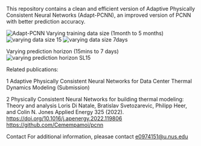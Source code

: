 This repository contains a clean and efficient version of Adaptive Physically Consistent Neural Networks (Adapt-PCNN), an improved version of PCNN with better prediction accuracy.

![Adapt-PCNN](https://github.com/ChenD777/Adapt-PCNN/assets/167495481/942b3fae-880f-4402-834e-e45a55aec799)
Varying training data size (1month to 5 months)
![varying data size 15](https://github.com/ChenD777/Adapt-PCNN/assets/167495481/3e239d91-c837-43d4-af69-592abad75744)
![varying data size 7days](https://github.com/ChenD777/Adapt-PCNN/assets/167495481/b8ebefc5-9e6b-4413-bf4c-8ee743f4a09c)

Varying prediction horizon (15mins to 7 days)
![varying prediction horizon SL15](https://github.com/ChenD777/Adapt-PCNN/assets/167495481/87edd97b-22fd-46d9-a32b-7062c360007b)



Related publications:

1 Adaptive Physically Consistent Neural Networks for Data Center Thermal Dynamics Modeling (Submission)

2 Physically Consistent Neural Networks for building thermal modeling: Theory and analysis
  Loris Di Natale, Bratislav Svetozarevic, Philipp Heer, and Colin N. Jones
  Applied Energy 325 (2022). 
  https://doi.org/10.1016/j.apenergy.2022.119806
  https://github.com/Cemempamoi/pcnn


Contact
For additional information, pleasae contact e0974151@u.nus.edu
